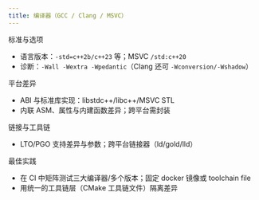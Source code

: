 ```yaml
---
title: 编译器（GCC / Clang / MSVC）
---
```


标准与选项
- 语言版本：`-std=c++2b/c++23` 等；MSVC `/std:c++20`
- 诊断：`-Wall -Wextra -Wpedantic`（Clang 还可 `-Wconversion/-Wshadow`）

平台差异
- ABI 与标准库实现：libstdc++/libc++/MSVC STL
- 内联 ASM、属性与内建函数差异；跨平台需封装

链接与工具链
- LTO/PGO 支持差异与参数；跨平台链接器（ld/gold/lld）

最佳实践
- 在 CI 中矩阵测试三大编译器/多个版本；固定 docker 镜像或 toolchain file
- 用统一的工具链层（CMake 工具链文件）隔离差异
